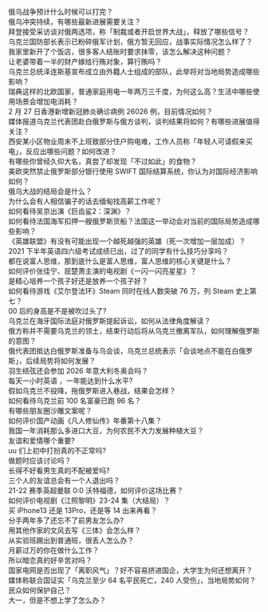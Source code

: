 俄乌战争预计什么时候可以打完？  
俄乌冲突持续，有哪些最新进展需要关注？  
拜登接受采访谈对俄两选项，称「制裁或者开启世界大战」，释放了哪些信号？  
乌克兰国防部长表示已粉碎俄军计划，俄方暂无回应，战事实际情况怎么样了？  
我家里新开了个饭店，很多客人结账时要求抹零，该怎么解决这种问题？  
让老婆带着一半的财产嫁给行贿对象，算行贿吗？  
乌克兰总统泽连斯基宣布成立由外籍人士组成的部队，此举将对当地局势造成哪些影响？  
瑞典这样的北欧国家，普通家庭用电一年两万三千度，为何这么高？生活中哪些使用场景会增加电消耗？  
2 月 27 日香港新增新冠肺炎确诊病例 26026 例，目前情况如何？  
媒体报道乌克兰代表团赴白俄罗斯与俄方谈判，谈判结果将如何？有哪些进展值得关注？  
西安某小区物业周末不上班致部分住户购电难，工作人员称「年轻人可请假来买电」，反应出哪些问题？如何改进？  
有哪些你曾经久仰大名，真尝了却发现「不过如此」的食物？  
美欧突然禁止俄罗斯部分银行使用 SWIFT 国际结算系统，你认为对国际经济影响如何？  
俄乌大战的结局会是什么？  
为什么会有人相信骗子的话去缅甸找高薪工作呢？  
如何看待吴京出演《巨齿鲨2：深渊》？  
如何看待法国海军扣押一艘俄罗斯货船？法国这一举动会对当前的国际局势造成哪些影响？  
《英雄联盟》有没有可能出现一个越死越强的英雄（死一次增加一层加成）？  
2021 下半年英语四六级考试成绩已出，过了的同学有什么技巧分享吗？  
都在说富人思维，那到底什么是富人思维，富人思维的核心关键是什么？  
如何评价张佳宁、屈楚萧主演的电视剧《一闪一闪亮星星》？  
是精心培养一个孩子好还是放养一个孩子好？  
如何看待游戏《艾尔登法环》Steam 同时在线人数突破 76 万，列 Steam 史上第七？  
00 后的身高是不是被吹过头了?  
乌克兰在海牙国际法庭对俄罗斯提起诉讼，如何从法律角度解读？  
俄方称并不需要乌克兰的领土，结束行动后将从乌克兰撤离军队，如何理解俄罗斯的意图？  
俄代表团抵达白俄罗斯准备与乌会谈，乌克兰总统表示「会谈地点不能在白俄罗斯」，后续局势将如何发展？  
羽生结弦还会参加 2026 年意大利冬奥会吗？  
每天一小时英语 ，一年能达到什么水平?  
假如乌克兰不投降，拖俄罗斯进入巷战，结果会怎样？  
如何看待乌克兰前 100 名富豪已跑 96 名？  
有哪些朋友圈沙雕文案呢？  
如何评价国产动画《凡人修仙传》年番第十八集？  
我国一年消耗那么多进口大豆，为何农民不大力发展种植大豆？  
友谊和爱情哪个重要?  
uu 们上初中打扮真的不正常吗?  
做题时应该讨论吗？  
长得不好看男生真的不配被爱吗?  
三个人的友谊总会有一个人退出吗？  
21-22 赛季英超曼联 0:0 沃特福德，如何评价这场比赛？  
如何评价电视剧《江照黎明》23-24 集（大结局）？  
买 iPhone13 还是 13Pro，还是等 14 出来再看？  
分手两年多了还忘不了前男友怎么办?  
用其他作家的文风去写《三体》会怎么样？  
从实验班踢出到普通班，很丢人怎么办？  
月薪过万的你在做什么工作？  
所以暗恋真的好辛苦对吗？  
国家电网是否出现了「离职风气」？好不容易挤进国企，大学生为何还想离开？  
媒体称联合国证实「乌克兰至少 64 名平民死亡，240 人受伤」，当地局势如何？民众如何保护自己？  
大一，但是不想上学了怎么办？  
